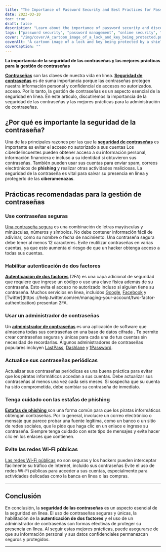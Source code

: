 ```yaml
---
title: "The Importance of Password Security and Best Practices for Password Management"
date: 2023-03-10
toc: true
draft: false
description: "Learn about the importance of password security and discover the best practices for password management to protect your personal information and online identity."
tags: ["password security", "password management", "online security", "cyber threats", "strong passwords", "two-factor authentication", "password manager", "data security", "identity theft", "phishing scams", "public Wi-Fi networks", "online privacy", "online safety", "digital security", "internet security", "cybersecurity", "data protection", "account security", "online accounts", "online protection"]
cover: "/img/cover/A_cartoon_image_of_a_lock_and_key_being_protected.png"
coverAlt: "A cartoon image of a lock and key being protected by a shield to represent password security and protection."
coverCaption: ""
---
```


 **La importancia de la seguridad de las contraseñas y las mejores prácticas para la gestión de contraseñas**  [**Contraseñas**](https://simeononsecurity.ch/articles/the-importance-of-password-security-and-best-practices/) son las claves de nuestra vida en línea. [**Seguridad de contraseñas**](https://simeononsecurity.ch/articles/the-importance-of-password-security-and-best-practices/) es de suma importancia porque las contraseñas protegen nuestra información personal y confidencial de accesos no autorizados. acceso. Por lo tanto, la gestión de contraseñas es un aspecto esencial de la seguridad en línea. En este artículo, discutiremos la importancia de la seguridad de las contraseñas y las mejores prácticas para la administración de contraseñas.  ## ¿Por qué es importante la seguridad de la contraseña?  Una de las principales razones por las que la [**seguridad de contraseñas**](https://simeononsecurity.ch/articles/the-importance-of-password-security-and-best-practices/) es importante es evitar el acceso no autorizado a sus cuentas Los ciberdelincuentes pueden obtener acceso a su información personal, información financiera e incluso a su identidad si obtuvieron sus contraseñas. También pueden usar sus cuentas para enviar spam, correos electrónicos de **phishing** y realizar otras actividades maliciosas. La seguridad de la contraseña es vital para salvar su presencia en línea y protegerlo de las **ciberamenazas**.  ## Prácticas recomendadas para la gestión de contraseñas  ### Use contraseñas seguras  [Una contraseña segura](https://simeononsecurity.ch/articles/the-importance-of-password-security-and-best-practices/) es una combinación de letras mayúsculas y minúsculas, números y símbolos. No debe contener información fácil de adivinar, como su nombre o fecha de nacimiento. Una contraseña segura debe tener al menos 12 caracteres. Evite reutilizar contraseñas en varias cuentas, ya que esto aumenta el riesgo de que un hacker obtenga acceso a todas sus cuentas.  ### Habilitar autenticación de dos factores  [**Autenticación de dos factores**](https://simeononsecurity.ch/articles/what-are-the-diferent-kinds-of-factors-in-mfa/) (2FA) es una capa adicional de seguridad que requiere que ingrese un código o use una clave física además de su contraseña. Esto evita el acceso no autorizado incluso si alguien tiene su contraseña. Muchos servicios en línea, incluidos [Google](https://www.google.com/landing/2step/), [Facebook](https://www.facebook.com/help/148233965247823) y [Twitter](https ://help.twitter.com/en/managing-your-account/two-factor-authentication) presentan 2FA.  ### Usar un administrador de contraseñas  Un [**administrador de contraseñas**](https://simeononsecurity.ch/articles/bitwarden-and-keepassxc-vs-the-rest/) es una aplicación de software que almacena todas sus contraseñas en una base de datos cifrada . Te permite crear contraseñas seguras y únicas para cada una de tus cuentas sin necesidad de recordarlas. Algunos administradores de contraseñas populares incluyen [LastPass](https://www.lastpass.com/), [Dashlane](https://www.dashlane.com/) y [1Password](https://1password.com/ ).  ### Actualice sus contraseñas periódicas  Actualizar sus contraseñas periódicas es una buena práctica para evitar que los piratas informáticos accedan a sus cuentas. Debe actualizar sus contraseñas al menos una vez cada seis meses. Si sospecha que su cuenta ha sido comprometida, debe cambiar su contraseña de inmediato.  ### Tenga cuidado con las estafas de phishing  [**Estafas de phishing** ](https://simeononsecurity.ch/articles/how-to-identify-phishing/) son una forma común para que los piratas informáticos obtengan contraseñas. Por lo general, involucre un correo electrónico o mensaje que parece probar una fuente legítima, como un banco o un sitio de redes sociales, que le pide que haga clic en un enlace e ingrese su contraseña. Siempre tenga cuidado con este tipo de mensajes y evite hacer clic en los enlaces que contienen.  ### Evite las redes Wi-Fi públicas  [Las redes Wi-Fi públicas](https://simeononsecurity.ch/articles/how-to-secure-your-wireless-network-against-hacking/) no son seguras y los hackers pueden interceptar fácilmente su tráfico de Internet, incluido sus contraseñas Evite el uso de redes Wi-Fi públicas para acceder a sus cuentas, especialmente para actividades delicadas como la banca en línea o las compras.  ______   ## Conclusión  En conclusión, la **seguridad de las contraseñas** es un aspecto esencial de la seguridad en línea. El uso de contraseñas seguras y únicas, la habilitación de la **autenticación de dos factores** y el uso de un administrador de contraseñas son formas efectivas de proteger su presencia en línea. Al seguir estas mejores prácticas, puede asegurarse de que su información personal y sus datos confidenciales permanezcan seguros y protegidos.  ______